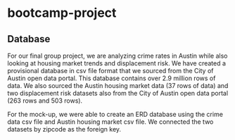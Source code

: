 # bootcamp-project

## Database
For our final group project, we are analyzing crime rates in Austin while also looking at housing market trends and displacement risk. We have created a provisional database in csv file format that we sourced from the City of Austin open data portal. This database contains over 2.9 million rows of data. We also sourced the Austin housing market data (37 rows of data) and two displacement risk datasets also from the City of Austin open data portal (263 rows and 503 rows).

For the mock-up, we were able to create an ERD database using the crime data csv file and Austin housing market csv file. We connected the two datasets by zipcode as the foreign key. 




